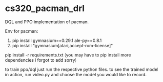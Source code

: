 # cs320_pacman_drl
DQL and PPO implementation of pacman.

Env for pacman:
1. pip install gymnasium==0.29.1 ale-py==0.8.1
2. pip install "gymnasium[atari,accept-rom-license]"

pip install -r requirements.txt
(you may have to pip install more dependencies i forgot to add sorry)

to train ppo/dql just run the respective python files.
to see the trained model in action, run video.py and choose the model you would like to record.